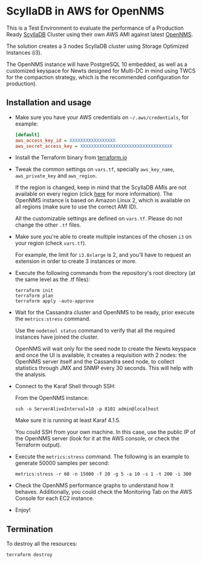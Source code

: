 # ScyllaDB in AWS for OpenNMS

This is a Test Environment to evaluate the performance of a Production Ready [ScyllaDB](https://www.scylladb.com/) Cluster using their own AWS AMI against latest [OpenNMS](https://www.opennms.com/).

The solution creates a 3 nodes ScyllaDB cluster using Storage Optimized Instances (i3).

The OpenNMS instance will have PostgreSQL 10 embedded, as well as a customized keyspace for Newts designed for Multi-DC in mind using TWCS for the compaction strategy, which is the recommended configuration for production).

## Installation and usage

* Make sure you have your AWS credentials on `~/.aws/credentials`, for example:

  ```ini
  [default]
  aws_access_key_id = XXXXXXXXXXXXXXXXX
  aws_secret_access_key = XXXXXXXXXXXXXXXXXXXXXXXXXXXXXXXXXX
  ```

* Install the Terraform binary from [terraform.io](https://www.terraform.io)

* Tweak the common settings on `vars.tf`, specially `aws_key_name`, `aws_private_key` and `aws_region`.

  If the region is changed, keep in mind that the ScyllaDB AMIs are not available on every region (click [here](https://www.scylladb.com/download/#aws) for more information). The OpenNMS instance is based on Amazon Linux 2, which is available on all regions (make sure to use the correct AMI ID).

  All the customizable settings are defined on `vars.tf`. Please do not change the other `.tf` files.

* Make sure you're able to create multiple instances of the chosen `i3` on your region (check `vars.tf`).

  For example, the limit for `i3.8xlarge` is 2, and you'll have to request an extension in order to create 3 instances or more.

* Execute the following commands from the repository's root directory (at the same level as the .tf files):

  ```shell
  terraform init
  terraform plan
  terraform apply -auto-approve
  ```

* Wait for the Cassandra cluster and OpenNMS to be ready, prior execute the `metrics:stress` command.

  Use the `nodetool status` command to verify that all the required instances have joined the cluster.

  OpenNMS will wait only for the seed node to create the Newts keyspace and once the UI is available, it creates a requisition with 2 nodes: the OpenNMS server itself and the Cassandra seed node, to collect statistics through JMX and SNMP every 30 seconds. This will help with the analysis.

* Connect to the Karaf Shell through SSH:

  From the OpenNMS instance:

  ```shell
  ssh -o ServerAliveInterval=10 -p 8101 admin@localhost
  ```

  Make sure it is running at least Karaf 4.1.5.

  You could SSH from your own machine. In this case, use the public IP of the OpenNMS server (look for it at the AWS console, or check the Terraform output).

* Execute the `metrics:stress` command. The following is an example to generate 50000 samples per second:

  ```shell
  metrics:stress -r 60 -n 15000 -f 20 -g 5 -a 10 -s 1 -t 200 -i 300
  ```

* Check the OpenNMS performance graphs to understand how it behaves. Additionally, you could check the Monitoring Tab on the AWS Console for each EC2 instance.

* Enjoy!

## Termination

To destroy all the resources:

```shell
terraform destroy
```
